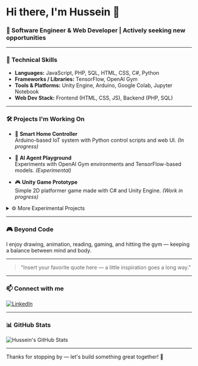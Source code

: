 # Hi there, I'm Hussein 👋

### 🚀 Software Engineer & Web Developer | Actively seeking new opportunities

---

### 🧰 Technical Skills

- **Languages:** JavaScript, PHP, SQL, HTML, CSS, C#, Python  
- **Frameworks / Libraries:** TensorFlow, OpenAI Gym  
- **Tools & Platforms:** Unity Engine, Arduino, Google Colab, Jupyter Notebook  
- **Web Dev Stack:** Frontend (HTML, CSS, JS), Backend (PHP, SQL)  

---

### 🛠️ Projects I'm Working On

- 🔧 **Smart Home Controller**  
  Arduino-based IoT system with Python control scripts and web UI. *(In progress)*

- 🧠 **AI Agent Playground**  
  Experiments with OpenAI Gym environments and TensorFlow-based models. *(Experimental)*

- 🎮 **Unity Game Prototype**  
  Simple 2D platformer game made with C# and Unity Engine. *(Work in progress)*

<details>
<summary>⚙️ More Experimental Projects</summary>

- 🧪 Reinforcement learning agent using TensorFlow and Gym  
- 🤖 Simple chatbot built with Python and basic NLP

</details>

---

### 🎮 Beyond Code

I enjoy drawing, animation, reading, gaming, and hitting the gym — keeping a balance between mind and body.

---

> "Insert your favorite quote here — a little inspiration goes a long way."  

---

### 📫 Connect with me

[![LinkedIn](https://img.shields.io/badge/LinkedIn-dummy-blue?style=for-the-badge&logo=linkedin)](https://www.linkedin.com/in/hussein-kobeisi/)  

---

### 📊 GitHub Stats

![Hussein's GitHub Stats](https://github-readme-stats.vercel.app/api?username=Hussein-Kobeisi&show_icons=true&theme=radical)

---

Thanks for stopping by — let's build something great together! 🚀
